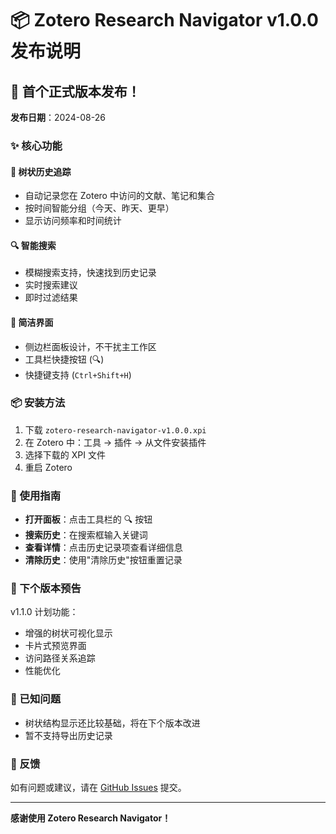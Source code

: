# 📦 Zotero Research Navigator v1.0.0 发布说明

## 🎉 首个正式版本发布！

**发布日期**：2024-08-26

### ✨ 核心功能

#### 🌳 树状历史追踪
- 自动记录您在 Zotero 中访问的文献、笔记和集合
- 按时间智能分组（今天、昨天、更早）
- 显示访问频率和时间统计

#### 🔍 智能搜索
- 模糊搜索支持，快速找到历史记录
- 实时搜索建议
- 即时过滤结果

#### 🎨 简洁界面
- 侧边栏面板设计，不干扰主工作区
- 工具栏快捷按钮 (🔍)
- 快捷键支持 (`Ctrl+Shift+H`)

### 📦 安装方法

1. 下载 `zotero-research-navigator-v1.0.0.xpi`
2. 在 Zotero 中：工具 → 插件 → 从文件安装插件
3. 选择下载的 XPI 文件
4. 重启 Zotero

### 🚀 使用指南

- **打开面板**：点击工具栏的 🔍 按钮
- **搜索历史**：在搜索框输入关键词
- **查看详情**：点击历史记录项查看详细信息
- **清除历史**：使用"清除历史"按钮重置记录

### 🔄 下个版本预告

v1.1.0 计划功能：
- 增强的树状可视化显示
- 卡片式预览界面
- 访问路径关系追踪
- 性能优化

### 🐛 已知问题

- 树状结构显示还比较基础，将在下个版本改进
- 暂不支持导出历史记录

### 💬 反馈

如有问题或建议，请在 [GitHub Issues](https://github.com/sperwe/Zotero-Research-Navigator/issues) 提交。

---

**感谢使用 Zotero Research Navigator！**